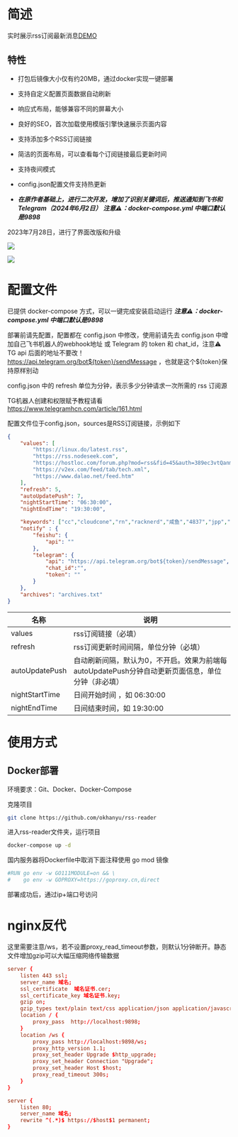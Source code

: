 # 简述

实时展示rss订阅最新消息[DEMO](https://chuanliu.org)

## 特性

- 打包后镜像大小仅有约20MB，通过docker实现一键部署

- 支持自定义配置页面数据自动刷新

- 响应式布局，能够兼容不同的屏幕大小

- 良好的SEO，首次加载使用模版引擎快速展示页面内容

- 支持添加多个RSS订阅链接

- 简洁的页面布局，可以查看每个订阅链接最后更新时间

- 支持夜间模式

- config.json配置文件支持热更新

- ***在原作者基础上，进行二次开发，增加了识别关键词后，推送通知到飞书和Telegram（2024年6月2日）*** ***注意⚠：docker-compose.yml 中端口默认是9898***

  
2023年7月28日，进行了界面改版和升级

![](pc.png)

![](mobile.png)

# 配置文件

已提供 docker-compose 方式，可以一键完成安装启动运行 ***注意⚠：docker-compose.yml 中端口默认是9898***

部署前请先配置，配置都在 config.json 中修改，使用前请先去 config.json 中增加自己飞书机器人的webhook地址 或 Telegram 的 token 和 chat_id，注意⚠️ TG api 后面的地址不要改！ https://api.telegram.org/bot${token}/sendMessage ，也就是这个${token}保持原样别动

config.json 中的 refresh 单位为分钟，表示多少分钟请求一次所需的 rss 订阅源

TG机器人创建和权限赋予教程请看 https://www.telegramhcn.com/article/161.html

配置文件位于config.json，sources是RSS订阅链接，示例如下

```json
{
    "values": [
        "https://linux.do/latest.rss",
        "https://rss.nodeseek.com",
        "https://hostloc.com/forum.php?mod=rss&fid=45&auth=389ec3vtQanmEuRoghE%2FpZPWnYCPmvwWgSa7RsfjbQ%2BJpA%2F6y6eHAx%2FKqtmPOg",
        "https://v2ex.com/feed/tab/tech.xml",
        "https://www.dalao.net/feed.htm"
    ],
    "refresh": 5,
    "autoUpdatePush": 7,
    "nightStartTime": "06:30:00",
    "nightEndTime": "19:30:00",

    "keywords": ["cc","cloudcone","rn","racknerd","咸鱼","4837","jpp","hk2p"],
    "notify" : {
        "feishu": {
            "api": ""
        },
        "telegram": {
            "api": "https://api.telegram.org/bot${token}/sendMessage",
            "chat_id":"",
            "token": ""
        }
    },
    "archives": "archives.txt"
}
```

名称 | 说明
-|-
values | rss订阅链接（必填）
refresh | rss订阅更新时间间隔，单位分钟（必填）
autoUpdatePush | 自动刷新间隔，默认为0，不开启。效果为前端每autoUpdatePush分钟自动更新页面信息，单位分钟（非必填）
nightStartTime | 日间开始时间 ，如 06:30:00
nightEndTime | 日间结束时间，如 19:30:00

# 使用方式

## Docker部署

环境要求：Git、Docker、Docker-Compose

克隆项目

```bash
git clone https://github.com/okhanyu/rss-reader
```

进入rss-reader文件夹，运行项目

```bash
docker-compose up -d
```

国内服务器将Dockerfile中取消下面注释使用 go mod 镜像
```dockerfile
#RUN go env -w GO111MODULE=on && \
#    go env -w GOPROXY=https://goproxy.cn,direct
```

部署成功后，通过ip+端口号访问

# nginx反代

这里需要注意/ws，若不设置proxy_read_timeout参数，则默认1分钟断开。静态文件增加gzip可以大幅压缩网络传输数据

```conf
server {
    listen 443 ssl;
    server_name 域名;
    ssl_certificate  域名证书.cer;
    ssl_certificate_key 域名证书.key;
    gzip on;
    gzip_types text/plain text/css application/json application/javascript text/xml application/xml application/xml+rss text/javascript;
    location / {
        proxy_pass  http://localhost:9898;
    }
    location /ws {
        proxy_pass http://localhost:9898/ws;
        proxy_http_version 1.1;
        proxy_set_header Upgrade $http_upgrade;
        proxy_set_header Connection "Upgrade";
        proxy_set_header Host $host;
        proxy_read_timeout 300s;
    }
}

server {
    listen 80;
    server_name 域名;
    rewrite ^(.*)$ https://$host$1 permanent;
}
```
